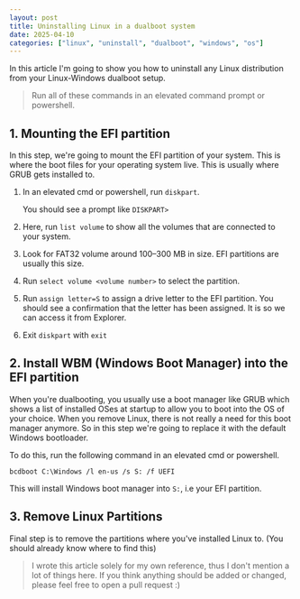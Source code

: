 ```yaml
---
layout: post
title: Uninstalling Linux in a dualboot system
date: 2025-04-10
categories: ["linux", "uninstall", "dualboot", "windows", "os"]
---
```


In this article I'm going to show you how to uninstall any Linux distribution from your Linux-Windows dualboot setup.

> Run all of these commands in an elevated command prompt or powershell.

## 1. Mounting the EFI partition
In this step, we're going to mount the EFI partition of your system. This is where the boot files for your operating system live. This is usually where GRUB gets installed to.

1. In an elevated cmd or powershell, run `diskpart`.

    You should see a prompt like `DISKPART>`
2. Here, run `list volume` to show all the volumes that are connected to your system.
3. Look for FAT32 volume around 100–300 MB in size. EFI partitions are usually this size.
4. Run `select volume <volume number>` to select the partition.
5. Run `assign letter=S` to assign a drive letter to the EFI partition. You should see a confirmation that the letter has been assigned. It is so we can access it from Explorer.
6. Exit `diskpart` with `exit`

## 2. Install WBM (Windows Boot Manager) into the EFI partition
When you're dualbooting, you usually use a boot manager like GRUB which shows a list of installed OSes at startup to allow you to boot into the OS of your choice.
When you remove Linux, there is not really a need for this boot manager anymore. So in this step we're going to replace it with the default Windows bootloader.

To do this, run the following command in an elevated cmd or powershell.
```
bcdboot C:\Windows /l en-us /s S: /f UEFI
```
This will install Windows boot manager into `S:`, i.e your EFI partition.

## 3. Remove Linux Partitions
Final step is to remove the partitions where you've installed Linux to. (You should already know where to find this)

> I wrote this article solely for my own reference, thus I don't mention a lot of things here. If you think anything should be added or changed, please feel free to open a pull request :)

